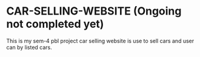 # CAR-SELLING-WEBSITE (Ongoing not completed yet)
This  is my sem-4 pbl project car selling website is use to sell cars and user can by listed cars.
